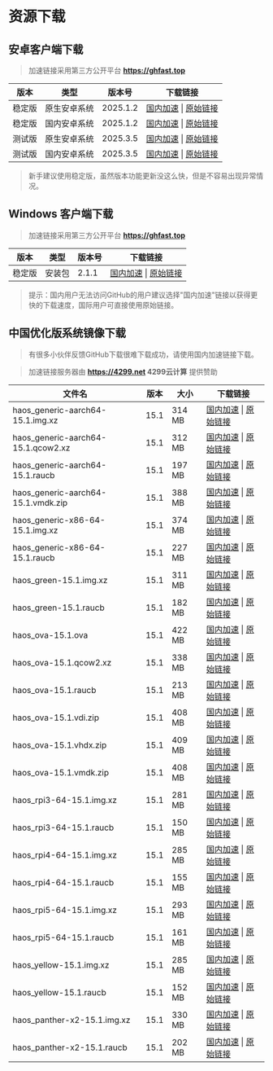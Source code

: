 # 资源下载

## 安卓客户端下载
> 加速链接采用第三方公开平台 **https://ghfast.top**

| 版本   | 类型       | 版本号  | 下载链接                                                                 |
|--------|------------|---------|--------------------------------------------------------------------------|
| 稳定版 | 原生安卓系统 | 2025.1.2 | [国内加速](https://ghfast.top/https://github.com/home-assistant/android/releases/latest/download/app-full-release.apk) \| [原始链接](https://github.com/home-assistant/android/releases/latest/download/app-full-release.apk) |
| 稳定版 | 国内安卓系统 | 2025.1.2 | [国内加速](https://ghfast.top/https://github.com/home-assistant/android/releases/latest/download/app-minimal-release.apk) \| [原始链接](https://github.com/home-assistant/android/releases/latest/download/app-minimal-release.apk) |
| 测试版 | 原生安卓系统| 2025.3.5 | [国内加速](https://ghfast.top/https://github.com/home-assistant/android/releases/download/2025.3.5/app-full-release.apk) \| [原始链接](https://github.com/home-assistant/android/releases/download/2025.3.5/app-full-release.apk) |
| 测试版 | 国内安卓系统 | 2025.3.5 | [国内加速](https://ghfast.top/https://github.com/home-assistant/android/releases/download/2025.3.5/app-minimal-release.apk) \| [原始链接](https://github.com/home-assistant/android/releases/download/2025.3.5/app-minimal-release.apk) |

> 新手建议使用稳定版，虽然版本功能更新没这么快，但是不容易出现异常情况。

## Windows 客户端下载

> 加速链接采用第三方公开平台 **https://ghfast.top**

| 版本   | 类型   | 版本号| 下载链接                                                            |
|--------|--------|-------|-------------------------------------------------------------------|
| 稳定版 | 安装包 | 2.1.1 | [国内加速](https://ghfast.top/https://github.com/hass-agent/HASS.Agent/releases/latest/download/HASS.Agent.Installer.exe) \| [原始链接](https://github.com/hass-agent/HASS.Agent/releases/latest/download/HASS.Agent.Installer.exe) |

> 提示：国内用户无法访问GitHub的用户建议选择"国内加速"链接以获得更快的下载速度，国际用户可直接使用原始链接。

## 中国优化版系统镜像下载

> 有很多小伙伴反馈GitHub下载很难下载成功，请使用国内加速链接下载。

> 加速链接服务器由 **https://4299.net 4299云计算** 提供赞助

| 文件名 | 版本 | 大小 | 下载链接 |
|----|----|---|---|
| haos_generic-aarch64-15.1.img.xz | 15.1 | 314 MB | [国内加速](https://ota.hasscn.top/15.1/haos_generic-aarch64-15.1.img.xz) \| [原始链接](https://github.com/ha-china/HAOS-CN/releases/download/15.1/haos_generic-aarch64-15.1.img.xz) |
| haos_generic-aarch64-15.1.qcow2.xz | 15.1 | 312 MB | [国内加速](https://ota.hasscn.top/15.1/haos_generic-aarch64-15.1.qcow2.xz) \| [原始链接](https://github.com/ha-china/HAOS-CN/releases/download/15.1/haos_generic-aarch64-15.1.qcow2.xz) |
| haos_generic-aarch64-15.1.raucb | 15.1 | 197 MB | [国内加速](https://ota.hasscn.top/15.1/haos_generic-aarch64-15.1.raucb) \| [原始链接](https://github.com/ha-china/HAOS-CN/releases/download/15.1/haos_generic-aarch64-15.1.raucb) |
| haos_generic-aarch64-15.1.vmdk.zip | 15.1 | 388 MB | [国内加速](https://ota.hasscn.top/15.1/haos_generic-aarch64-15.1.vmdk.zip) \| [原始链接](https://github.com/ha-china/HAOS-CN/releases/download/15.1/haos_generic-aarch64-15.1.vmdk.zip) |
| haos_generic-x86-64-15.1.img.xz | 15.1 | 374 MB | [国内加速](https://ota.hasscn.top/15.1/haos_generic-x86-64-15.1.img.xz) \| [原始链接](https://github.com/ha-china/HAOS-CN/releases/download/15.1/haos_generic-x86-64-15.1.img.xz) |
| haos_generic-x86-64-15.1.raucb | 15.1 | 227 MB | [国内加速](https://ota.hasscn.top/15.1/haos_generic-x86-64-15.1.raucb) \| [原始链接](https://github.com/ha-china/HAOS-CN/releases/download/15.1/haos_generic-x86-64-15.1.raucb) |
| haos_green-15.1.img.xz | 15.1 | 311 MB | [国内加速](https://ota.hasscn.top/15.1/haos_green-15.1.img.xz) \| [原始链接](https://github.com/ha-china/HAOS-CN/releases/download/15.1/haos_green-15.1.img.xz) |
| haos_green-15.1.raucb | 15.1 | 182 MB | [国内加速](https://ota.hasscn.top/15.1/haos_green-15.1.raucb) \| [原始链接](https://github.com/ha-china/HAOS-CN/releases/download/15.1/haos_green-15.1.raucb) |
| haos_ova-15.1.ova | 15.1 | 422 MB | [国内加速](https://ota.hasscn.top/15.1/haos_ova-15.1.ova) \| [原始链接](https://github.com/ha-china/HAOS-CN/releases/download/15.1/haos_ova-15.1.ova) |
| haos_ova-15.1.qcow2.xz | 15.1 | 338 MB | [国内加速](https://ota.hasscn.top/15.1/haos_ova-15.1.qcow2.xz) \| [原始链接](https://github.com/ha-china/HAOS-CN/releases/download/15.1/haos_ova-15.1.qcow2.xz) |
| haos_ova-15.1.raucb | 15.1 | 213 MB | [国内加速](https://ota.hasscn.top/15.1/haos_ova-15.1.raucb) \| [原始链接](https://github.com/ha-china/HAOS-CN/releases/download/15.1/haos_ova-15.1.raucb) |
| haos_ova-15.1.vdi.zip | 15.1 | 408 MB | [国内加速](https://ota.hasscn.top/15.1/haos_ova-15.1.vdi.zip) \| [原始链接](https://github.com/ha-china/HAOS-CN/releases/download/15.1/haos_ova-15.1.vdi.zip) |
| haos_ova-15.1.vhdx.zip | 15.1 | 409 MB | [国内加速](https://ota.hasscn.top/15.1/haos_ova-15.1.vhdx.zip) \| [原始链接](https://github.com/ha-china/HAOS-CN/releases/download/15.1/haos_ova-15.1.vhdx.zip) |
| haos_ova-15.1.vmdk.zip | 15.1 | 408 MB | [国内加速](https://ota.hasscn.top/15.1/haos_ova-15.1.vmdk.zip) \| [原始链接](https://github.com/ha-china/HAOS-CN/releases/download/15.1/haos_ova-15.1.vmdk.zip) |
| haos_rpi3-64-15.1.img.xz | 15.1 | 281 MB | [国内加速](https://ota.hasscn.top/15.1/haos_rpi3-64-15.1.img.xz) \| [原始链接](https://github.com/ha-china/HAOS-CN/releases/download/15.1/haos_rpi3-64-15.1.img.xz) |
| haos_rpi3-64-15.1.raucb | 15.1 | 150 MB | [国内加速](https://ota.hasscn.top/15.1/haos_rpi3-64-15.1.raucb) \| [原始链接](https://github.com/ha-china/HAOS-CN/releases/download/15.1/haos_rpi3-64-15.1.raucb) |
| haos_rpi4-64-15.1.img.xz | 15.1 | 285 MB | [国内加速](https://ota.hasscn.top/15.1/haos_rpi4-64-15.1.img.xz) \| [原始链接](https://github.com/ha-china/HAOS-CN/releases/download/15.1/haos_rpi4-64-15.1.img.xz) |
| haos_rpi4-64-15.1.raucb | 15.1 | 155 MB | [国内加速](https://ota.hasscn.top/15.1/haos_rpi4-64-15.1.raucb) \| [原始链接](https://github.com/ha-china/HAOS-CN/releases/download/15.1/haos_rpi4-64-15.1.raucb) |
| haos_rpi5-64-15.1.img.xz | 15.1 | 293 MB | [国内加速](https://ota.hasscn.top/15.1/haos_rpi5-64-15.1.img.xz) \| [原始链接](https://github.com/ha-china/HAOS-CN/releases/download/15.1/haos_rpi5-64-15.1.img.xz) |
| haos_rpi5-64-15.1.raucb | 15.1 | 161 MB | [国内加速](https://ota.hasscn.top/15.1/haos_rpi5-64-15.1.raucb) \| [原始链接](https://github.com/ha-china/HAOS-CN/releases/download/15.1/haos_rpi5-64-15.1.raucb) |
| haos_yellow-15.1.img.xz | 15.1 | 285 MB | [国内加速](https://ota.hasscn.top/15.1/haos_yellow-15.1.img.xz) \| [原始链接](https://github.com/ha-china/HAOS-CN/releases/download/15.1/haos_yellow-15.1.img.xz) |
| haos_yellow-15.1.raucb | 15.1 | 152 MB | [国内加速](https://ota.hasscn.top/15.1/haos_yellow-15.1.raucb) \| [原始链接](https://github.com/ha-china/HAOS-CN/releases/download/15.1/haos_yellow-15.1.raucb) |
| haos_panther-x2-15.1.img.xz | 15.1 | 330 MB | [国内加速](https://ota.hasscn.top/15.1/haos_panther-x2-15.1.img.xz) \| [原始链接](https://github.com/ha-china/HAOS-CN/releases/download/15.1/haos_panther-x2-15.1.img.xz) |
| haos_panther-x2-15.1.raucb  | 15.1 | 202 MB | [国内加速](https://ota.hasscn.top/15.1/haos_panther-x2-15.1.raucb) \| [原始链接](https://github.com/ha-china/HAOS-CN/releases/download/15.1/haos_panther-x2-15.1.raucb) |








